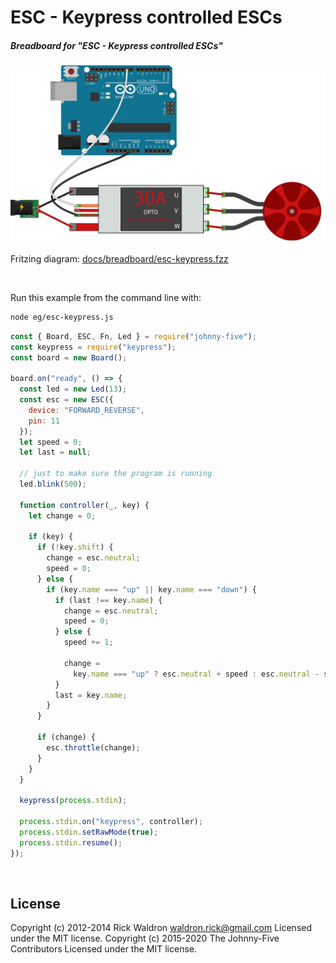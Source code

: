 <!--remove-start-->

# ESC - Keypress controlled ESCs

<!--remove-end-->






##### Breadboard for "ESC - Keypress controlled ESCs"



![docs/breadboard/esc-keypress.png](breadboard/esc-keypress.png)<br>

Fritzing diagram: [docs/breadboard/esc-keypress.fzz](breadboard/esc-keypress.fzz)

&nbsp;




Run this example from the command line with:
```bash
node eg/esc-keypress.js
```


```javascript
const { Board, ESC, Fn, Led } = require("johnny-five");
const keypress = require("keypress");
const board = new Board();

board.on("ready", () => {
  const led = new Led(13);
  const esc = new ESC({
    device: "FORWARD_REVERSE",
    pin: 11
  });
  let speed = 0;
  let last = null;

  // just to make sure the program is running
  led.blink(500);

  function controller(_, key) {
    let change = 0;

    if (key) {
      if (!key.shift) {
        change = esc.neutral;
        speed = 0;
      } else {
        if (key.name === "up" || key.name === "down") {
          if (last !== key.name) {
            change = esc.neutral;
            speed = 0;
          } else {
            speed += 1;

            change =
              key.name === "up" ? esc.neutral + speed : esc.neutral - speed;
          }
          last = key.name;
        }
      }

      if (change) {
        esc.throttle(change);
      }
    }
  }

  keypress(process.stdin);

  process.stdin.on("keypress", controller);
  process.stdin.setRawMode(true);
  process.stdin.resume();
});

```








&nbsp;

<!--remove-start-->

## License
Copyright (c) 2012-2014 Rick Waldron <waldron.rick@gmail.com>
Licensed under the MIT license.
Copyright (c) 2015-2020 The Johnny-Five Contributors
Licensed under the MIT license.

<!--remove-end-->
